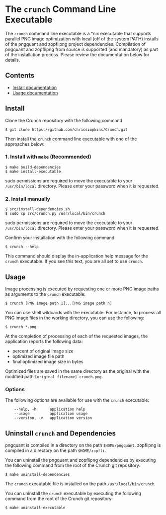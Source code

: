 # The `crunch` Command Line Executable

The `crunch` command line executable is a *nix executable that supports parallel PNG image optimization with local (off of the system PATH) installs of the pngquant and zopflipng project dependencies.  Compilation of pngquant and zopflipng from source is supported (and mandatory) as part of the installation process.  Please review the documentation below for details.

## Contents

- [Install documentation](#install)
- [Usage documentation](#usage)

## Install

Clone the Crunch repository with the following command:

```
$ git clone https://github.com/chrissimpkins/Crunch.git
```

Then install the `crunch` command line executable with one of the approaches below:

### 1. Install with `make` (Recommended)

```
$ make build-dependencies
$ make install-executable
```

sudo permissions are required to move the executable to your `/usr/bin/local` directory. Please enter your password when it is requested.

### 2. Install manually

```
$ src/install-dependencies.sh
$ sudo cp src/crunch.py /usr/local/bin/crunch
```

sudo permissions are required to move the executable to your `/usr/bin/local` directory. Please enter your password when it is requested.

Confirm your installation with the following command:

```
$ crunch --help
```

This command should display the in-application help message for the `crunch` executable.  If you see this text, you are all set to use `crunch`.

## Usage

Image processing is executed by requesting one or more PNG image paths as arguments to the `crunch` executable:

```
$ crunch [PNG image path 1]...[PNG image path n]
```

You can use shell wildcards with the executable.  For instance, to process all PNG image files in the working directory, you can use the following:

```
$ crunch *.png
```

At the completion of processing of each of the requested images, the application reports the following data:

- percent of original image size
- optimized image file path
- final optimized image size in bytes

Optimized files are saved in the same directory as the original with the modified path `[original filename]-crunch.png`.

### Options

The following options are available for use with the `crunch` executable:

```
    --help, -h      application help
    --usage         application usage
    --version, -v   application version
```

## Uninstall `crunch` and Dependencies

pngquant is compiled in a directory on the path `$HOME/pngquant`.  zopflipng is compiled in a directory on the path `$HOME/zopfli`.

You can uninstall the pngquant and zopflipng dependencies by executing the following command from the root of the Crunch git repository:

```
$ make uninstall-dependencies
```

The `crunch` executable file is installed on the path `/usr/local/bin/crunch`.

You can uninstall the `crunch` executable by executing the following command from the root of the Crunch git repository:

```
$ make uninstall-executable
```